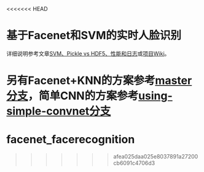 <<<<<<< HEAD
# 基于Facenet和SVM的实时人脸识别
详细说明参考文章[SVM、Pickle vs HDF5、性能和日志](https://www.imooc.com/article/286128)或[项目Wiki](https://github.com/seed-fe/face_recognition_using_opencv_keras_scikit-learn/wiki)。

另有Facenet+KNN的方案参考[master分支](https://github.com/seed-fe/face_recognition_using_opencv_keras_scikit-learn/tree/master)，简单CNN的方案参考[using-simple-convnet分支](https://github.com/seed-fe/face_recognition_using_opencv_keras_scikit-learn/tree/using-simple-convnet)
=======
# facenet_facerecognition
>>>>>>> afea025daa025e8037891a27200cb6091c4706d3
